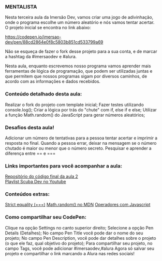 ### MENTALISTA

Nesta terceira aula da Imersão Dev, vamos criar uma jogo de adivinhação, onde o programa escolhe um número aleatório e nós vamos tentar acertar. O projeto inicial se encontra no link abaixo:

https://codepen.io/imersao-dev/pen/88cd2864e0f8c5803b851cd533799a69

Não se esqueça de fazer o fork desse projeto para a sua conta, e de marcar a hashtag da #imersaodev e #alura.   

Nesta aula, enquanto escrevemos nosso programa vamos aprender mais ferramentas de lógica de programação, que podem ser utilizadas juntas e que permitem que nossos programas sigam por diversos caminhos, de acordo com as informações e dados recebidos.

### Conteúdo detalhado desta aula:
Realizar o fork do projeto com template inicial;
Fazer testes utilizando console.log();
Criar a lógica por trás do "chute" com if, else if e else;
Utilizar a função Math.random() do JavaScript para gerar números aleatórios;

### Desafios desta aula!
Adicionar um número de tentativas para a pessoa tentar acertar e imprimir a resposta no final.
Quando a pessoa errar, deixar na mensagem se o número chutado é maior ou menor que o número secreto.
Pesquisar e aprender a diferença entre == e ===

### Links importantes para você acompanhar a aula:    
[Repositório do código final da aula 2](https://codepen.io/imersao-dev/pen/PojJWeO)    
[Playlist Scuba Dev no Youtube](https://www.youtube.com/watch?v=wr9w6E9hHE4&list=PLh2Y_pKOa4UekCLUlAmQ89uSMWNlHvhR3)   

### Conteúdos extras:
[Strict equality (===)](https://developer.mozilla.org/en-US/docs/Web/JavaScript/Reference/Operators/Strict_equality)
[Math.random() no MDN](https://developer.mozilla.org/pt-BR/docs/Web/JavaScript/Reference/Global_Objects/Math/random)
[Operadores com Javascript](https://www.alura.com.br/artigos/operadores-matematicos-em-javascript)

### Como compartilhar seu CodePen:
Clique na opção Settings no canto superior direito;
Selecione a opção Pen Details (Detalhes);
No campo Pen Title você pode dar o nome do seu projeto;
No campo Pen Description, você pode dar detalhes sobre o projeto (o que ele faz, qual objetivo do projeto);
Para compartilhar seu projeto, no campo Tags, você pode adicionar #imersaodev,#alura
Agora só salvar seu projeto e compartilhar o link marcando a Alura nas redes sociais!
